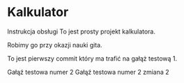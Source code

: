 # Kalkulator
Instrukcja obsługi
To jest prosty projekt kalkulatora.

Robimy go przy okazji nauki gita.

To jest pierwszy commit który ma trafić na gałąż testową 1.

Gałąź testowa numer 2
Gałąź testowa numer 2 zmiana 2
